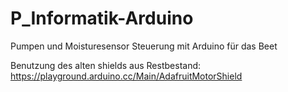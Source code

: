 # P_Informatik-Arduino
Pumpen und Moisturesensor Steuerung mit Arduino für das Beet

Benutzung des alten shields aus Restbestand:
https://playground.arduino.cc/Main/AdafruitMotorShield

